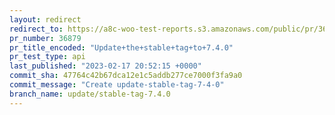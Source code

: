 ```yaml
---
layout: redirect
redirect_to: https://a8c-woo-test-reports.s3.amazonaws.com/public/pr/36879/api/index.html
pr_number: 36879
pr_title_encoded: "Update+the+stable+tag+to+7.4.0"
pr_test_type: api
last_published: "2023-02-17 20:52:15 +0000"
commit_sha: 47764c42b67dca12e1c5addb277ce7000f3fa9a0
commit_message: "Create update-stable-tag-7-4-0"
branch_name: update/stable-tag-7.4.0
---
```

